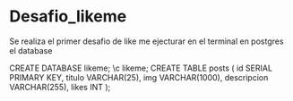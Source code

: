 # Desafio_likeme
 Se realiza el primer desafio de like me
 ejecturar en el terminal en postgres el database
 
 CREATE DATABASE likeme;
\c likeme;
CREATE TABLE posts (
    id SERIAL PRIMARY KEY,
    titulo VARCHAR(25),
    img VARCHAR(1000),
    descripcion VARCHAR(255),
    likes INT
);

